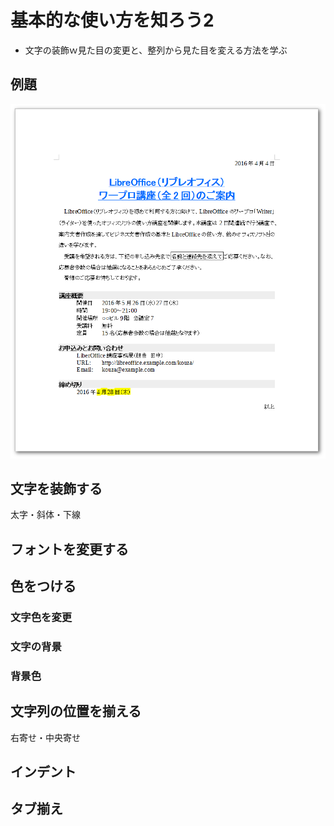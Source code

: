 # 基本的な使い方を知ろう2

- 文字の装飾ｗ見た目の変更と、整列から見た目を変える方法を学ぶ

## 例題

![例題](../files/writer-sample1-after.png)


## 文字を装飾する

太字・斜体・下線

## フォントを変更する


## 色をつける

### 文字色を変更


### 文字の背景


### 背景色


## 文字列の位置を揃える

右寄せ・中央寄せ

## インデント

## タブ揃え
